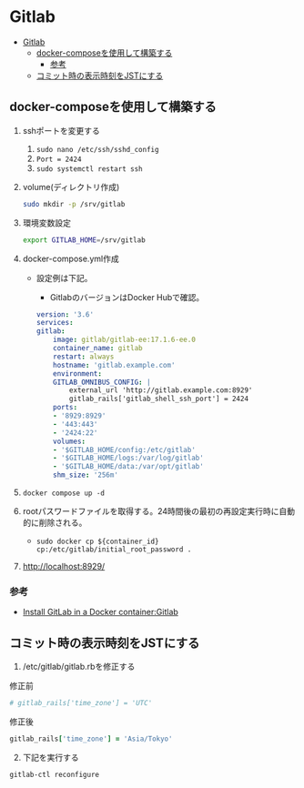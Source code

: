 # Gitlab

- [Gitlab](#gitlab)
  - [docker-composeを使用して構築する](#docker-composeを使用して構築する)
    - [参考](#参考)
  - [コミット時の表示時刻をJSTにする](#コミット時の表示時刻をjstにする)

## docker-composeを使用して構築する

1. sshポートを変更する
    1. `sudo nano /etc/ssh/sshd_config`
    2. `Port = 2424`
    3. `sudo systemctl restart ssh`
2. volume(ディレクトリ作成)

    ``` bash
    sudo mkdir -p /srv/gitlab
    ```

3. 環境変数設定

    ``` bash
    export GITLAB_HOME=/srv/gitlab
    ```

4. docker-compose.yml作成
    - 設定例は下記。
        - GitlabのバージョンはDocker Hubで確認。

        ``` yml
        version: '3.6'
        services:
        gitlab:
            image: gitlab/gitlab-ee:17.1.6-ee.0
            container_name: gitlab
            restart: always
            hostname: 'gitlab.example.com'
            environment:
            GITLAB_OMNIBUS_CONFIG: |
                external_url 'http://gitlab.example.com:8929'
                gitlab_rails['gitlab_shell_ssh_port'] = 2424
            ports:
            - '8929:8929'
            - '443:443'
            - '2424:22'
            volumes:
            - '$GITLAB_HOME/config:/etc/gitlab'
            - '$GITLAB_HOME/logs:/var/log/gitlab'
            - '$GITLAB_HOME/data:/var/opt/gitlab'
            shm_size: '256m'
        ```

5. `docker compose up -d`
6. rootパスワードファイルを取得する。24時間後の最初の再設定実行時に自動的に削除される。
    - `sudo docker cp ${container_id} cp:/etc/gitlab/initial_root_password .`
7. [http://localhost:8929/](http://localhost:8929/)

### 参考

- [Install GitLab in a Docker container:Gitlab](https://docs.gitlab.com/ee/install/docker/installation.html)

## コミット時の表示時刻をJSTにする

1. /etc/gitlab/gitlab.rbを修正する

修正前

``` ruby
# gitlab_rails['time_zone'] = 'UTC'
```

修正後

``` ruby
gitlab_rails['time_zone'] = 'Asia/Tokyo'
```

2. 下記を実行する

``` sh
gitlab-ctl reconfigure
```
